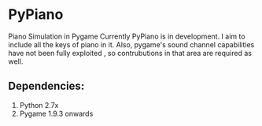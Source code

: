 # PyPiano
Piano Simulation in Pygame
Currently PyPiano is in development.
I aim to include all the keys of piano in it.
Also, pygame's sound channel capabilities have not been fully exploited , so contrubutions in that area are required as well.

## Dependencies:
1. Python 2.7x 
2. Pygame 1.9.3 onwards
